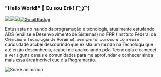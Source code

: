 ### "Hello World!" 👋 Eu sou Erik! ( ͡ᵔ ͜ʖ ͡ᵔ)


<a href="https://www.linkedin.com/in/erik-miqueias-330471255/"><img src="https://img.shields.io/badge/linkedin-%230077B5.svg?&style=for-the-badge&logo=linkedin&logoColor=white"/></a><a href="https://www.instagram.com/erik.miqueias_/"><img src="https://img.shields.io/badge/instagram-%23E4405F.svg?&style=for-the-badge&logo=instagram&logoColor=white"/></a><a src="https://img.shields.io/badge/medium-%2312100E.svg?&style=for-the-badge&logo=medium&logoColor=white"/></a><img src="https://img.shields.io/github/followers/erikmiqueias?logo=github&style=for-the-badge"/>[![Gmail Badge](https://img.shields.io/badge/send%20me%20a%20email-silver?style=for-the-badge&logo=gmail&link=mailto:erikmiqueiaspereira@gmail.com.br)](mailto:erikmiqueiaspereira@gmail.com)

Entusiasta no mundo da programação e tecnologia, atualmente estudando ADS (Análise e Desenvolvimento de Sistemas) no IFRR (Instituto Federal de Ciências e Tecnologia de Roraima), sempre fui curioso e com essa curiosidade acabei descobrindo que existia um mundo na Tecnologia que até então desconhecia, acabei me apaixonando pela Tecnologia e comecei a ver alguns canais e comunidades para me aprofundar e conhecer ainda mais essa área incrível que é a Programação.

![Snake animation](https://github.com/ubiratan-motta/ubiratan-motta/blob/output/github-contribution-grid-snake.svg)


